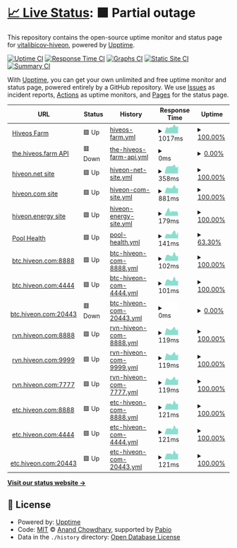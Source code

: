 # [📈 Live Status](https://vitalibicov-hiveon.github.io/status): <!--live status--> **🟧 Partial outage**

This repository contains the open-source uptime monitor and status page for [vitalibicov-hiveon](https://vitalibicov-hiveon.github.io/status), powered by [Upptime](https://github.com/upptime/upptime).

[![Uptime CI](https://github.com/vitalibicov-hiveon/status/workflows/Uptime%20CI/badge.svg)](https://github.com/vitalibicov-hiveon/status/actions?query=workflow%3A%22Uptime+CI%22)
[![Response Time CI](https://github.com/vitalibicov-hiveon/status/workflows/Response%20Time%20CI/badge.svg)](https://github.com/vitalibicov-hiveon/status/actions?query=workflow%3A%22Response+Time+CI%22)
[![Graphs CI](https://github.com/vitalibicov-hiveon/status/workflows/Graphs%20CI/badge.svg)](https://github.com/vitalibicov-hiveon/status/actions?query=workflow%3A%22Graphs+CI%22)
[![Static Site CI](https://github.com/vitalibicov-hiveon/status/workflows/Static%20Site%20CI/badge.svg)](https://github.com/vitalibicov-hiveon/status/actions?query=workflow%3A%22Static+Site+CI%22)
[![Summary CI](https://github.com/vitalibicov-hiveon/status/workflows/Summary%20CI/badge.svg)](https://github.com/vitalibicov-hiveon/status/actions?query=workflow%3A%22Summary+CI%22)

With [Upptime](https://upptime.js.org), you can get your own unlimited and free uptime monitor and status page, powered entirely by a GitHub repository. We use [Issues](https://github.com/vitalibicov-hiveon/status/issues) as incident reports, [Actions](https://github.com/vitalibicov-hiveon/status/actions) as uptime monitors, and [Pages](https://vitalibicov-hiveon.github.io/status) for the status page.

<!--start: status pages-->
<!-- This summary is generated by Upptime (https://github.com/upptime/upptime) -->
<!-- Do not edit this manually, your changes will be overwritten -->
<!-- prettier-ignore -->
| URL | Status | History | Response Time | Uptime |
| --- | ------ | ------- | ------------- | ------ |
| <img alt="" src="https://icons.duckduckgo.com/ip3/the.hiveos.farm.ico" height="13"> [Hiveos Farm](https://the.hiveos.farm) | 🟩 Up | [hiveos-farm.yml](https://github.com/hiveon/status/commits/HEAD/history/hiveos-farm.yml) | <details><summary><img alt="Response time graph" src="./graphs/hiveos-farm/response-time-week.png" height="20"> 1017ms</summary><br><a href="https://hiveon.github.io/status/history/hiveos-farm"><img alt="Response time 1088" src="https://img.shields.io/endpoint?url=https%3A%2F%2Fraw.githubusercontent.com%2Fhiveon%2Fstatus%2FHEAD%2Fapi%2Fhiveos-farm%2Fresponse-time.json"></a><br><a href="https://hiveon.github.io/status/history/hiveos-farm"><img alt="24-hour response time 1143" src="https://img.shields.io/endpoint?url=https%3A%2F%2Fraw.githubusercontent.com%2Fhiveon%2Fstatus%2FHEAD%2Fapi%2Fhiveos-farm%2Fresponse-time-day.json"></a><br><a href="https://hiveon.github.io/status/history/hiveos-farm"><img alt="7-day response time 1017" src="https://img.shields.io/endpoint?url=https%3A%2F%2Fraw.githubusercontent.com%2Fhiveon%2Fstatus%2FHEAD%2Fapi%2Fhiveos-farm%2Fresponse-time-week.json"></a><br><a href="https://hiveon.github.io/status/history/hiveos-farm"><img alt="30-day response time 1099" src="https://img.shields.io/endpoint?url=https%3A%2F%2Fraw.githubusercontent.com%2Fhiveon%2Fstatus%2FHEAD%2Fapi%2Fhiveos-farm%2Fresponse-time-month.json"></a><br><a href="https://hiveon.github.io/status/history/hiveos-farm"><img alt="1-year response time 1088" src="https://img.shields.io/endpoint?url=https%3A%2F%2Fraw.githubusercontent.com%2Fhiveon%2Fstatus%2FHEAD%2Fapi%2Fhiveos-farm%2Fresponse-time-year.json"></a></details> | <details><summary><a href="https://hiveon.github.io/status/history/hiveos-farm">100.00%</a></summary><a href="https://hiveon.github.io/status/history/hiveos-farm"><img alt="All-time uptime 99.89%" src="https://img.shields.io/endpoint?url=https%3A%2F%2Fraw.githubusercontent.com%2Fhiveon%2Fstatus%2FHEAD%2Fapi%2Fhiveos-farm%2Fuptime.json"></a><br><a href="https://hiveon.github.io/status/history/hiveos-farm"><img alt="24-hour uptime 100.00%" src="https://img.shields.io/endpoint?url=https%3A%2F%2Fraw.githubusercontent.com%2Fhiveon%2Fstatus%2FHEAD%2Fapi%2Fhiveos-farm%2Fuptime-day.json"></a><br><a href="https://hiveon.github.io/status/history/hiveos-farm"><img alt="7-day uptime 100.00%" src="https://img.shields.io/endpoint?url=https%3A%2F%2Fraw.githubusercontent.com%2Fhiveon%2Fstatus%2FHEAD%2Fapi%2Fhiveos-farm%2Fuptime-week.json"></a><br><a href="https://hiveon.github.io/status/history/hiveos-farm"><img alt="30-day uptime 99.87%" src="https://img.shields.io/endpoint?url=https%3A%2F%2Fraw.githubusercontent.com%2Fhiveon%2Fstatus%2FHEAD%2Fapi%2Fhiveos-farm%2Fuptime-month.json"></a><br><a href="https://hiveon.github.io/status/history/hiveos-farm"><img alt="1-year uptime 99.89%" src="https://img.shields.io/endpoint?url=https%3A%2F%2Fraw.githubusercontent.com%2Fhiveon%2Fstatus%2FHEAD%2Fapi%2Fhiveos-farm%2Fuptime-year.json"></a></details>
| <img alt="" src="https://icons.duckduckgo.com/ip3/the.hiveos.farm.ico" height="13"> [the.hiveos.farm API](https://the.hiveos.farm/api/oauth/userinfo) | 🟥 Down | [the-hiveos-farm-api.yml](https://github.com/hiveon/status/commits/HEAD/history/the-hiveos-farm-api.yml) | <details><summary><img alt="Response time graph" src="./graphs/the-hiveos-farm-api/response-time-week.png" height="20"> 0ms</summary><br><a href="https://hiveon.github.io/status/history/the-hiveos-farm-api"><img alt="Response time 0" src="https://img.shields.io/endpoint?url=https%3A%2F%2Fraw.githubusercontent.com%2Fhiveon%2Fstatus%2FHEAD%2Fapi%2Fthe-hiveos-farm-api%2Fresponse-time.json"></a><br><a href="https://hiveon.github.io/status/history/the-hiveos-farm-api"><img alt="24-hour response time 0" src="https://img.shields.io/endpoint?url=https%3A%2F%2Fraw.githubusercontent.com%2Fhiveon%2Fstatus%2FHEAD%2Fapi%2Fthe-hiveos-farm-api%2Fresponse-time-day.json"></a><br><a href="https://hiveon.github.io/status/history/the-hiveos-farm-api"><img alt="7-day response time 0" src="https://img.shields.io/endpoint?url=https%3A%2F%2Fraw.githubusercontent.com%2Fhiveon%2Fstatus%2FHEAD%2Fapi%2Fthe-hiveos-farm-api%2Fresponse-time-week.json"></a><br><a href="https://hiveon.github.io/status/history/the-hiveos-farm-api"><img alt="30-day response time 0" src="https://img.shields.io/endpoint?url=https%3A%2F%2Fraw.githubusercontent.com%2Fhiveon%2Fstatus%2FHEAD%2Fapi%2Fthe-hiveos-farm-api%2Fresponse-time-month.json"></a><br><a href="https://hiveon.github.io/status/history/the-hiveos-farm-api"><img alt="1-year response time 0" src="https://img.shields.io/endpoint?url=https%3A%2F%2Fraw.githubusercontent.com%2Fhiveon%2Fstatus%2FHEAD%2Fapi%2Fthe-hiveos-farm-api%2Fresponse-time-year.json"></a></details> | <details><summary><a href="https://hiveon.github.io/status/history/the-hiveos-farm-api">0.00%</a></summary><a href="https://hiveon.github.io/status/history/the-hiveos-farm-api"><img alt="All-time uptime 0.00%" src="https://img.shields.io/endpoint?url=https%3A%2F%2Fraw.githubusercontent.com%2Fhiveon%2Fstatus%2FHEAD%2Fapi%2Fthe-hiveos-farm-api%2Fuptime.json"></a><br><a href="https://hiveon.github.io/status/history/the-hiveos-farm-api"><img alt="24-hour uptime 0.00%" src="https://img.shields.io/endpoint?url=https%3A%2F%2Fraw.githubusercontent.com%2Fhiveon%2Fstatus%2FHEAD%2Fapi%2Fthe-hiveos-farm-api%2Fuptime-day.json"></a><br><a href="https://hiveon.github.io/status/history/the-hiveos-farm-api"><img alt="7-day uptime 0.00%" src="https://img.shields.io/endpoint?url=https%3A%2F%2Fraw.githubusercontent.com%2Fhiveon%2Fstatus%2FHEAD%2Fapi%2Fthe-hiveos-farm-api%2Fuptime-week.json"></a><br><a href="https://hiveon.github.io/status/history/the-hiveos-farm-api"><img alt="30-day uptime 0.00%" src="https://img.shields.io/endpoint?url=https%3A%2F%2Fraw.githubusercontent.com%2Fhiveon%2Fstatus%2FHEAD%2Fapi%2Fthe-hiveos-farm-api%2Fuptime-month.json"></a><br><a href="https://hiveon.github.io/status/history/the-hiveos-farm-api"><img alt="1-year uptime 0.00%" src="https://img.shields.io/endpoint?url=https%3A%2F%2Fraw.githubusercontent.com%2Fhiveon%2Fstatus%2FHEAD%2Fapi%2Fthe-hiveos-farm-api%2Fuptime-year.json"></a></details>
| <img alt="" src="https://icons.duckduckgo.com/ip3/hiveon.net.ico" height="13"> [hiveon.net site](https://hiveon.net) | 🟩 Up | [hiveon-net-site.yml](https://github.com/hiveon/status/commits/HEAD/history/hiveon-net-site.yml) | <details><summary><img alt="Response time graph" src="./graphs/hiveon-net-site/response-time-week.png" height="20"> 358ms</summary><br><a href="https://hiveon.github.io/status/history/hiveon-net-site"><img alt="Response time 355" src="https://img.shields.io/endpoint?url=https%3A%2F%2Fraw.githubusercontent.com%2Fhiveon%2Fstatus%2FHEAD%2Fapi%2Fhiveon-net-site%2Fresponse-time.json"></a><br><a href="https://hiveon.github.io/status/history/hiveon-net-site"><img alt="24-hour response time 352" src="https://img.shields.io/endpoint?url=https%3A%2F%2Fraw.githubusercontent.com%2Fhiveon%2Fstatus%2FHEAD%2Fapi%2Fhiveon-net-site%2Fresponse-time-day.json"></a><br><a href="https://hiveon.github.io/status/history/hiveon-net-site"><img alt="7-day response time 358" src="https://img.shields.io/endpoint?url=https%3A%2F%2Fraw.githubusercontent.com%2Fhiveon%2Fstatus%2FHEAD%2Fapi%2Fhiveon-net-site%2Fresponse-time-week.json"></a><br><a href="https://hiveon.github.io/status/history/hiveon-net-site"><img alt="30-day response time 357" src="https://img.shields.io/endpoint?url=https%3A%2F%2Fraw.githubusercontent.com%2Fhiveon%2Fstatus%2FHEAD%2Fapi%2Fhiveon-net-site%2Fresponse-time-month.json"></a><br><a href="https://hiveon.github.io/status/history/hiveon-net-site"><img alt="1-year response time 355" src="https://img.shields.io/endpoint?url=https%3A%2F%2Fraw.githubusercontent.com%2Fhiveon%2Fstatus%2FHEAD%2Fapi%2Fhiveon-net-site%2Fresponse-time-year.json"></a></details> | <details><summary><a href="https://hiveon.github.io/status/history/hiveon-net-site">100.00%</a></summary><a href="https://hiveon.github.io/status/history/hiveon-net-site"><img alt="All-time uptime 100.00%" src="https://img.shields.io/endpoint?url=https%3A%2F%2Fraw.githubusercontent.com%2Fhiveon%2Fstatus%2FHEAD%2Fapi%2Fhiveon-net-site%2Fuptime.json"></a><br><a href="https://hiveon.github.io/status/history/hiveon-net-site"><img alt="24-hour uptime 100.00%" src="https://img.shields.io/endpoint?url=https%3A%2F%2Fraw.githubusercontent.com%2Fhiveon%2Fstatus%2FHEAD%2Fapi%2Fhiveon-net-site%2Fuptime-day.json"></a><br><a href="https://hiveon.github.io/status/history/hiveon-net-site"><img alt="7-day uptime 100.00%" src="https://img.shields.io/endpoint?url=https%3A%2F%2Fraw.githubusercontent.com%2Fhiveon%2Fstatus%2FHEAD%2Fapi%2Fhiveon-net-site%2Fuptime-week.json"></a><br><a href="https://hiveon.github.io/status/history/hiveon-net-site"><img alt="30-day uptime 100.00%" src="https://img.shields.io/endpoint?url=https%3A%2F%2Fraw.githubusercontent.com%2Fhiveon%2Fstatus%2FHEAD%2Fapi%2Fhiveon-net-site%2Fuptime-month.json"></a><br><a href="https://hiveon.github.io/status/history/hiveon-net-site"><img alt="1-year uptime 100.00%" src="https://img.shields.io/endpoint?url=https%3A%2F%2Fraw.githubusercontent.com%2Fhiveon%2Fstatus%2FHEAD%2Fapi%2Fhiveon-net-site%2Fuptime-year.json"></a></details>
| <img alt="" src="https://icons.duckduckgo.com/ip3/hiveon.com.ico" height="13"> [hiveon.com site](https://hiveon.com) | 🟩 Up | [hiveon-com-site.yml](https://github.com/hiveon/status/commits/HEAD/history/hiveon-com-site.yml) | <details><summary><img alt="Response time graph" src="./graphs/hiveon-com-site/response-time-week.png" height="20"> 881ms</summary><br><a href="https://hiveon.github.io/status/history/hiveon-com-site"><img alt="Response time 927" src="https://img.shields.io/endpoint?url=https%3A%2F%2Fraw.githubusercontent.com%2Fhiveon%2Fstatus%2FHEAD%2Fapi%2Fhiveon-com-site%2Fresponse-time.json"></a><br><a href="https://hiveon.github.io/status/history/hiveon-com-site"><img alt="24-hour response time 832" src="https://img.shields.io/endpoint?url=https%3A%2F%2Fraw.githubusercontent.com%2Fhiveon%2Fstatus%2FHEAD%2Fapi%2Fhiveon-com-site%2Fresponse-time-day.json"></a><br><a href="https://hiveon.github.io/status/history/hiveon-com-site"><img alt="7-day response time 881" src="https://img.shields.io/endpoint?url=https%3A%2F%2Fraw.githubusercontent.com%2Fhiveon%2Fstatus%2FHEAD%2Fapi%2Fhiveon-com-site%2Fresponse-time-week.json"></a><br><a href="https://hiveon.github.io/status/history/hiveon-com-site"><img alt="30-day response time 927" src="https://img.shields.io/endpoint?url=https%3A%2F%2Fraw.githubusercontent.com%2Fhiveon%2Fstatus%2FHEAD%2Fapi%2Fhiveon-com-site%2Fresponse-time-month.json"></a><br><a href="https://hiveon.github.io/status/history/hiveon-com-site"><img alt="1-year response time 927" src="https://img.shields.io/endpoint?url=https%3A%2F%2Fraw.githubusercontent.com%2Fhiveon%2Fstatus%2FHEAD%2Fapi%2Fhiveon-com-site%2Fresponse-time-year.json"></a></details> | <details><summary><a href="https://hiveon.github.io/status/history/hiveon-com-site">100.00%</a></summary><a href="https://hiveon.github.io/status/history/hiveon-com-site"><img alt="All-time uptime 100.00%" src="https://img.shields.io/endpoint?url=https%3A%2F%2Fraw.githubusercontent.com%2Fhiveon%2Fstatus%2FHEAD%2Fapi%2Fhiveon-com-site%2Fuptime.json"></a><br><a href="https://hiveon.github.io/status/history/hiveon-com-site"><img alt="24-hour uptime 100.00%" src="https://img.shields.io/endpoint?url=https%3A%2F%2Fraw.githubusercontent.com%2Fhiveon%2Fstatus%2FHEAD%2Fapi%2Fhiveon-com-site%2Fuptime-day.json"></a><br><a href="https://hiveon.github.io/status/history/hiveon-com-site"><img alt="7-day uptime 100.00%" src="https://img.shields.io/endpoint?url=https%3A%2F%2Fraw.githubusercontent.com%2Fhiveon%2Fstatus%2FHEAD%2Fapi%2Fhiveon-com-site%2Fuptime-week.json"></a><br><a href="https://hiveon.github.io/status/history/hiveon-com-site"><img alt="30-day uptime 100.00%" src="https://img.shields.io/endpoint?url=https%3A%2F%2Fraw.githubusercontent.com%2Fhiveon%2Fstatus%2FHEAD%2Fapi%2Fhiveon-com-site%2Fuptime-month.json"></a><br><a href="https://hiveon.github.io/status/history/hiveon-com-site"><img alt="1-year uptime 100.00%" src="https://img.shields.io/endpoint?url=https%3A%2F%2Fraw.githubusercontent.com%2Fhiveon%2Fstatus%2FHEAD%2Fapi%2Fhiveon-com-site%2Fuptime-year.json"></a></details>
| <img alt="" src="https://icons.duckduckgo.com/ip3/hiveon.energy.ico" height="13"> [hiveon.energy site](https://hiveon.energy) | 🟩 Up | [hiveon-energy-site.yml](https://github.com/hiveon/status/commits/HEAD/history/hiveon-energy-site.yml) | <details><summary><img alt="Response time graph" src="./graphs/hiveon-energy-site/response-time-week.png" height="20"> 179ms</summary><br><a href="https://hiveon.github.io/status/history/hiveon-energy-site"><img alt="Response time 215" src="https://img.shields.io/endpoint?url=https%3A%2F%2Fraw.githubusercontent.com%2Fhiveon%2Fstatus%2FHEAD%2Fapi%2Fhiveon-energy-site%2Fresponse-time.json"></a><br><a href="https://hiveon.github.io/status/history/hiveon-energy-site"><img alt="24-hour response time 117" src="https://img.shields.io/endpoint?url=https%3A%2F%2Fraw.githubusercontent.com%2Fhiveon%2Fstatus%2FHEAD%2Fapi%2Fhiveon-energy-site%2Fresponse-time-day.json"></a><br><a href="https://hiveon.github.io/status/history/hiveon-energy-site"><img alt="7-day response time 179" src="https://img.shields.io/endpoint?url=https%3A%2F%2Fraw.githubusercontent.com%2Fhiveon%2Fstatus%2FHEAD%2Fapi%2Fhiveon-energy-site%2Fresponse-time-week.json"></a><br><a href="https://hiveon.github.io/status/history/hiveon-energy-site"><img alt="30-day response time 215" src="https://img.shields.io/endpoint?url=https%3A%2F%2Fraw.githubusercontent.com%2Fhiveon%2Fstatus%2FHEAD%2Fapi%2Fhiveon-energy-site%2Fresponse-time-month.json"></a><br><a href="https://hiveon.github.io/status/history/hiveon-energy-site"><img alt="1-year response time 215" src="https://img.shields.io/endpoint?url=https%3A%2F%2Fraw.githubusercontent.com%2Fhiveon%2Fstatus%2FHEAD%2Fapi%2Fhiveon-energy-site%2Fresponse-time-year.json"></a></details> | <details><summary><a href="https://hiveon.github.io/status/history/hiveon-energy-site">100.00%</a></summary><a href="https://hiveon.github.io/status/history/hiveon-energy-site"><img alt="All-time uptime 100.00%" src="https://img.shields.io/endpoint?url=https%3A%2F%2Fraw.githubusercontent.com%2Fhiveon%2Fstatus%2FHEAD%2Fapi%2Fhiveon-energy-site%2Fuptime.json"></a><br><a href="https://hiveon.github.io/status/history/hiveon-energy-site"><img alt="24-hour uptime 100.00%" src="https://img.shields.io/endpoint?url=https%3A%2F%2Fraw.githubusercontent.com%2Fhiveon%2Fstatus%2FHEAD%2Fapi%2Fhiveon-energy-site%2Fuptime-day.json"></a><br><a href="https://hiveon.github.io/status/history/hiveon-energy-site"><img alt="7-day uptime 100.00%" src="https://img.shields.io/endpoint?url=https%3A%2F%2Fraw.githubusercontent.com%2Fhiveon%2Fstatus%2FHEAD%2Fapi%2Fhiveon-energy-site%2Fuptime-week.json"></a><br><a href="https://hiveon.github.io/status/history/hiveon-energy-site"><img alt="30-day uptime 100.00%" src="https://img.shields.io/endpoint?url=https%3A%2F%2Fraw.githubusercontent.com%2Fhiveon%2Fstatus%2FHEAD%2Fapi%2Fhiveon-energy-site%2Fuptime-month.json"></a><br><a href="https://hiveon.github.io/status/history/hiveon-energy-site"><img alt="1-year uptime 100.00%" src="https://img.shields.io/endpoint?url=https%3A%2F%2Fraw.githubusercontent.com%2Fhiveon%2Fstatus%2FHEAD%2Fapi%2Fhiveon-energy-site%2Fuptime-year.json"></a></details>
| <img alt="" src="https://icons.duckduckgo.com/ip3/hiveon.net.ico" height="13"> [Pool Health](https://hiveon.net/api/v1/pool/health) | 🟩 Up | [pool-health.yml](https://github.com/hiveon/status/commits/HEAD/history/pool-health.yml) | <details><summary><img alt="Response time graph" src="./graphs/pool-health/response-time-week.png" height="20"> 141ms</summary><br><a href="https://hiveon.github.io/status/history/pool-health"><img alt="Response time 228" src="https://img.shields.io/endpoint?url=https%3A%2F%2Fraw.githubusercontent.com%2Fhiveon%2Fstatus%2FHEAD%2Fapi%2Fpool-health%2Fresponse-time.json"></a><br><a href="https://hiveon.github.io/status/history/pool-health"><img alt="24-hour response time 176" src="https://img.shields.io/endpoint?url=https%3A%2F%2Fraw.githubusercontent.com%2Fhiveon%2Fstatus%2FHEAD%2Fapi%2Fpool-health%2Fresponse-time-day.json"></a><br><a href="https://hiveon.github.io/status/history/pool-health"><img alt="7-day response time 141" src="https://img.shields.io/endpoint?url=https%3A%2F%2Fraw.githubusercontent.com%2Fhiveon%2Fstatus%2FHEAD%2Fapi%2Fpool-health%2Fresponse-time-week.json"></a><br><a href="https://hiveon.github.io/status/history/pool-health"><img alt="30-day response time 175" src="https://img.shields.io/endpoint?url=https%3A%2F%2Fraw.githubusercontent.com%2Fhiveon%2Fstatus%2FHEAD%2Fapi%2Fpool-health%2Fresponse-time-month.json"></a><br><a href="https://hiveon.github.io/status/history/pool-health"><img alt="1-year response time 228" src="https://img.shields.io/endpoint?url=https%3A%2F%2Fraw.githubusercontent.com%2Fhiveon%2Fstatus%2FHEAD%2Fapi%2Fpool-health%2Fresponse-time-year.json"></a></details> | <details><summary><a href="https://hiveon.github.io/status/history/pool-health">63.30%</a></summary><a href="https://hiveon.github.io/status/history/pool-health"><img alt="All-time uptime 12.98%" src="https://img.shields.io/endpoint?url=https%3A%2F%2Fraw.githubusercontent.com%2Fhiveon%2Fstatus%2FHEAD%2Fapi%2Fpool-health%2Fuptime.json"></a><br><a href="https://hiveon.github.io/status/history/pool-health"><img alt="24-hour uptime 100.00%" src="https://img.shields.io/endpoint?url=https%3A%2F%2Fraw.githubusercontent.com%2Fhiveon%2Fstatus%2FHEAD%2Fapi%2Fpool-health%2Fuptime-day.json"></a><br><a href="https://hiveon.github.io/status/history/pool-health"><img alt="7-day uptime 63.30%" src="https://img.shields.io/endpoint?url=https%3A%2F%2Fraw.githubusercontent.com%2Fhiveon%2Fstatus%2FHEAD%2Fapi%2Fpool-health%2Fuptime-week.json"></a><br><a href="https://hiveon.github.io/status/history/pool-health"><img alt="30-day uptime 12.66%" src="https://img.shields.io/endpoint?url=https%3A%2F%2Fraw.githubusercontent.com%2Fhiveon%2Fstatus%2FHEAD%2Fapi%2Fpool-health%2Fuptime-month.json"></a><br><a href="https://hiveon.github.io/status/history/pool-health"><img alt="1-year uptime 12.98%" src="https://img.shields.io/endpoint?url=https%3A%2F%2Fraw.githubusercontent.com%2Fhiveon%2Fstatus%2FHEAD%2Fapi%2Fpool-health%2Fuptime-year.json"></a></details>
| <img alt="" src="https://icons.duckduckgo.com/ip3/null.ico" height="13"> [btc.hiveon.com:8888](btc.hiveon.com) | 🟩 Up | [btc-hiveon-com-8888.yml](https://github.com/hiveon/status/commits/HEAD/history/btc-hiveon-com-8888.yml) | <details><summary><img alt="Response time graph" src="./graphs/btc-hiveon-com-8888/response-time-week.png" height="20"> 102ms</summary><br><a href="https://hiveon.github.io/status/history/btc-hiveon-com-8888"><img alt="Response time 95" src="https://img.shields.io/endpoint?url=https%3A%2F%2Fraw.githubusercontent.com%2Fhiveon%2Fstatus%2FHEAD%2Fapi%2Fbtc-hiveon-com-8888%2Fresponse-time.json"></a><br><a href="https://hiveon.github.io/status/history/btc-hiveon-com-8888"><img alt="24-hour response time 89" src="https://img.shields.io/endpoint?url=https%3A%2F%2Fraw.githubusercontent.com%2Fhiveon%2Fstatus%2FHEAD%2Fapi%2Fbtc-hiveon-com-8888%2Fresponse-time-day.json"></a><br><a href="https://hiveon.github.io/status/history/btc-hiveon-com-8888"><img alt="7-day response time 102" src="https://img.shields.io/endpoint?url=https%3A%2F%2Fraw.githubusercontent.com%2Fhiveon%2Fstatus%2FHEAD%2Fapi%2Fbtc-hiveon-com-8888%2Fresponse-time-week.json"></a><br><a href="https://hiveon.github.io/status/history/btc-hiveon-com-8888"><img alt="30-day response time 95" src="https://img.shields.io/endpoint?url=https%3A%2F%2Fraw.githubusercontent.com%2Fhiveon%2Fstatus%2FHEAD%2Fapi%2Fbtc-hiveon-com-8888%2Fresponse-time-month.json"></a><br><a href="https://hiveon.github.io/status/history/btc-hiveon-com-8888"><img alt="1-year response time 95" src="https://img.shields.io/endpoint?url=https%3A%2F%2Fraw.githubusercontent.com%2Fhiveon%2Fstatus%2FHEAD%2Fapi%2Fbtc-hiveon-com-8888%2Fresponse-time-year.json"></a></details> | <details><summary><a href="https://hiveon.github.io/status/history/btc-hiveon-com-8888">100.00%</a></summary><a href="https://hiveon.github.io/status/history/btc-hiveon-com-8888"><img alt="All-time uptime 100.00%" src="https://img.shields.io/endpoint?url=https%3A%2F%2Fraw.githubusercontent.com%2Fhiveon%2Fstatus%2FHEAD%2Fapi%2Fbtc-hiveon-com-8888%2Fuptime.json"></a><br><a href="https://hiveon.github.io/status/history/btc-hiveon-com-8888"><img alt="24-hour uptime 100.00%" src="https://img.shields.io/endpoint?url=https%3A%2F%2Fraw.githubusercontent.com%2Fhiveon%2Fstatus%2FHEAD%2Fapi%2Fbtc-hiveon-com-8888%2Fuptime-day.json"></a><br><a href="https://hiveon.github.io/status/history/btc-hiveon-com-8888"><img alt="7-day uptime 100.00%" src="https://img.shields.io/endpoint?url=https%3A%2F%2Fraw.githubusercontent.com%2Fhiveon%2Fstatus%2FHEAD%2Fapi%2Fbtc-hiveon-com-8888%2Fuptime-week.json"></a><br><a href="https://hiveon.github.io/status/history/btc-hiveon-com-8888"><img alt="30-day uptime 100.00%" src="https://img.shields.io/endpoint?url=https%3A%2F%2Fraw.githubusercontent.com%2Fhiveon%2Fstatus%2FHEAD%2Fapi%2Fbtc-hiveon-com-8888%2Fuptime-month.json"></a><br><a href="https://hiveon.github.io/status/history/btc-hiveon-com-8888"><img alt="1-year uptime 100.00%" src="https://img.shields.io/endpoint?url=https%3A%2F%2Fraw.githubusercontent.com%2Fhiveon%2Fstatus%2FHEAD%2Fapi%2Fbtc-hiveon-com-8888%2Fuptime-year.json"></a></details>
| <img alt="" src="https://icons.duckduckgo.com/ip3/null.ico" height="13"> [btc.hiveon.com:4444](btc.hiveon.com) | 🟩 Up | [btc-hiveon-com-4444.yml](https://github.com/hiveon/status/commits/HEAD/history/btc-hiveon-com-4444.yml) | <details><summary><img alt="Response time graph" src="./graphs/btc-hiveon-com-4444/response-time-week.png" height="20"> 101ms</summary><br><a href="https://hiveon.github.io/status/history/btc-hiveon-com-4444"><img alt="Response time 95" src="https://img.shields.io/endpoint?url=https%3A%2F%2Fraw.githubusercontent.com%2Fhiveon%2Fstatus%2FHEAD%2Fapi%2Fbtc-hiveon-com-4444%2Fresponse-time.json"></a><br><a href="https://hiveon.github.io/status/history/btc-hiveon-com-4444"><img alt="24-hour response time 88" src="https://img.shields.io/endpoint?url=https%3A%2F%2Fraw.githubusercontent.com%2Fhiveon%2Fstatus%2FHEAD%2Fapi%2Fbtc-hiveon-com-4444%2Fresponse-time-day.json"></a><br><a href="https://hiveon.github.io/status/history/btc-hiveon-com-4444"><img alt="7-day response time 101" src="https://img.shields.io/endpoint?url=https%3A%2F%2Fraw.githubusercontent.com%2Fhiveon%2Fstatus%2FHEAD%2Fapi%2Fbtc-hiveon-com-4444%2Fresponse-time-week.json"></a><br><a href="https://hiveon.github.io/status/history/btc-hiveon-com-4444"><img alt="30-day response time 95" src="https://img.shields.io/endpoint?url=https%3A%2F%2Fraw.githubusercontent.com%2Fhiveon%2Fstatus%2FHEAD%2Fapi%2Fbtc-hiveon-com-4444%2Fresponse-time-month.json"></a><br><a href="https://hiveon.github.io/status/history/btc-hiveon-com-4444"><img alt="1-year response time 95" src="https://img.shields.io/endpoint?url=https%3A%2F%2Fraw.githubusercontent.com%2Fhiveon%2Fstatus%2FHEAD%2Fapi%2Fbtc-hiveon-com-4444%2Fresponse-time-year.json"></a></details> | <details><summary><a href="https://hiveon.github.io/status/history/btc-hiveon-com-4444">100.00%</a></summary><a href="https://hiveon.github.io/status/history/btc-hiveon-com-4444"><img alt="All-time uptime 100.00%" src="https://img.shields.io/endpoint?url=https%3A%2F%2Fraw.githubusercontent.com%2Fhiveon%2Fstatus%2FHEAD%2Fapi%2Fbtc-hiveon-com-4444%2Fuptime.json"></a><br><a href="https://hiveon.github.io/status/history/btc-hiveon-com-4444"><img alt="24-hour uptime 100.00%" src="https://img.shields.io/endpoint?url=https%3A%2F%2Fraw.githubusercontent.com%2Fhiveon%2Fstatus%2FHEAD%2Fapi%2Fbtc-hiveon-com-4444%2Fuptime-day.json"></a><br><a href="https://hiveon.github.io/status/history/btc-hiveon-com-4444"><img alt="7-day uptime 100.00%" src="https://img.shields.io/endpoint?url=https%3A%2F%2Fraw.githubusercontent.com%2Fhiveon%2Fstatus%2FHEAD%2Fapi%2Fbtc-hiveon-com-4444%2Fuptime-week.json"></a><br><a href="https://hiveon.github.io/status/history/btc-hiveon-com-4444"><img alt="30-day uptime 100.00%" src="https://img.shields.io/endpoint?url=https%3A%2F%2Fraw.githubusercontent.com%2Fhiveon%2Fstatus%2FHEAD%2Fapi%2Fbtc-hiveon-com-4444%2Fuptime-month.json"></a><br><a href="https://hiveon.github.io/status/history/btc-hiveon-com-4444"><img alt="1-year uptime 100.00%" src="https://img.shields.io/endpoint?url=https%3A%2F%2Fraw.githubusercontent.com%2Fhiveon%2Fstatus%2FHEAD%2Fapi%2Fbtc-hiveon-com-4444%2Fuptime-year.json"></a></details>
| <img alt="" src="https://icons.duckduckgo.com/ip3/null.ico" height="13"> [btc.hiveon.com:20443](btc.hiveon.com) | 🟥 Down | [btc-hiveon-com-20443.yml](https://github.com/hiveon/status/commits/HEAD/history/btc-hiveon-com-20443.yml) | <details><summary><img alt="Response time graph" src="./graphs/btc-hiveon-com-20443/response-time-week.png" height="20"> 0ms</summary><br><a href="https://hiveon.github.io/status/history/btc-hiveon-com-20443"><img alt="Response time 0" src="https://img.shields.io/endpoint?url=https%3A%2F%2Fraw.githubusercontent.com%2Fhiveon%2Fstatus%2FHEAD%2Fapi%2Fbtc-hiveon-com-20443%2Fresponse-time.json"></a><br><a href="https://hiveon.github.io/status/history/btc-hiveon-com-20443"><img alt="24-hour response time 0" src="https://img.shields.io/endpoint?url=https%3A%2F%2Fraw.githubusercontent.com%2Fhiveon%2Fstatus%2FHEAD%2Fapi%2Fbtc-hiveon-com-20443%2Fresponse-time-day.json"></a><br><a href="https://hiveon.github.io/status/history/btc-hiveon-com-20443"><img alt="7-day response time 0" src="https://img.shields.io/endpoint?url=https%3A%2F%2Fraw.githubusercontent.com%2Fhiveon%2Fstatus%2FHEAD%2Fapi%2Fbtc-hiveon-com-20443%2Fresponse-time-week.json"></a><br><a href="https://hiveon.github.io/status/history/btc-hiveon-com-20443"><img alt="30-day response time 0" src="https://img.shields.io/endpoint?url=https%3A%2F%2Fraw.githubusercontent.com%2Fhiveon%2Fstatus%2FHEAD%2Fapi%2Fbtc-hiveon-com-20443%2Fresponse-time-month.json"></a><br><a href="https://hiveon.github.io/status/history/btc-hiveon-com-20443"><img alt="1-year response time 0" src="https://img.shields.io/endpoint?url=https%3A%2F%2Fraw.githubusercontent.com%2Fhiveon%2Fstatus%2FHEAD%2Fapi%2Fbtc-hiveon-com-20443%2Fresponse-time-year.json"></a></details> | <details><summary><a href="https://hiveon.github.io/status/history/btc-hiveon-com-20443">0.00%</a></summary><a href="https://hiveon.github.io/status/history/btc-hiveon-com-20443"><img alt="All-time uptime 0.00%" src="https://img.shields.io/endpoint?url=https%3A%2F%2Fraw.githubusercontent.com%2Fhiveon%2Fstatus%2FHEAD%2Fapi%2Fbtc-hiveon-com-20443%2Fuptime.json"></a><br><a href="https://hiveon.github.io/status/history/btc-hiveon-com-20443"><img alt="24-hour uptime 0.00%" src="https://img.shields.io/endpoint?url=https%3A%2F%2Fraw.githubusercontent.com%2Fhiveon%2Fstatus%2FHEAD%2Fapi%2Fbtc-hiveon-com-20443%2Fuptime-day.json"></a><br><a href="https://hiveon.github.io/status/history/btc-hiveon-com-20443"><img alt="7-day uptime 0.00%" src="https://img.shields.io/endpoint?url=https%3A%2F%2Fraw.githubusercontent.com%2Fhiveon%2Fstatus%2FHEAD%2Fapi%2Fbtc-hiveon-com-20443%2Fuptime-week.json"></a><br><a href="https://hiveon.github.io/status/history/btc-hiveon-com-20443"><img alt="30-day uptime 0.00%" src="https://img.shields.io/endpoint?url=https%3A%2F%2Fraw.githubusercontent.com%2Fhiveon%2Fstatus%2FHEAD%2Fapi%2Fbtc-hiveon-com-20443%2Fuptime-month.json"></a><br><a href="https://hiveon.github.io/status/history/btc-hiveon-com-20443"><img alt="1-year uptime 0.00%" src="https://img.shields.io/endpoint?url=https%3A%2F%2Fraw.githubusercontent.com%2Fhiveon%2Fstatus%2FHEAD%2Fapi%2Fbtc-hiveon-com-20443%2Fuptime-year.json"></a></details>
| <img alt="" src="https://icons.duckduckgo.com/ip3/null.ico" height="13"> [rvn.hiveon.com:8888](rvn.hiveon.com) | 🟩 Up | [rvn-hiveon-com-8888.yml](https://github.com/hiveon/status/commits/HEAD/history/rvn-hiveon-com-8888.yml) | <details><summary><img alt="Response time graph" src="./graphs/rvn-hiveon-com-8888/response-time-week.png" height="20"> 119ms</summary><br><a href="https://hiveon.github.io/status/history/rvn-hiveon-com-8888"><img alt="Response time 125" src="https://img.shields.io/endpoint?url=https%3A%2F%2Fraw.githubusercontent.com%2Fhiveon%2Fstatus%2FHEAD%2Fapi%2Frvn-hiveon-com-8888%2Fresponse-time.json"></a><br><a href="https://hiveon.github.io/status/history/rvn-hiveon-com-8888"><img alt="24-hour response time 118" src="https://img.shields.io/endpoint?url=https%3A%2F%2Fraw.githubusercontent.com%2Fhiveon%2Fstatus%2FHEAD%2Fapi%2Frvn-hiveon-com-8888%2Fresponse-time-day.json"></a><br><a href="https://hiveon.github.io/status/history/rvn-hiveon-com-8888"><img alt="7-day response time 119" src="https://img.shields.io/endpoint?url=https%3A%2F%2Fraw.githubusercontent.com%2Fhiveon%2Fstatus%2FHEAD%2Fapi%2Frvn-hiveon-com-8888%2Fresponse-time-week.json"></a><br><a href="https://hiveon.github.io/status/history/rvn-hiveon-com-8888"><img alt="30-day response time 125" src="https://img.shields.io/endpoint?url=https%3A%2F%2Fraw.githubusercontent.com%2Fhiveon%2Fstatus%2FHEAD%2Fapi%2Frvn-hiveon-com-8888%2Fresponse-time-month.json"></a><br><a href="https://hiveon.github.io/status/history/rvn-hiveon-com-8888"><img alt="1-year response time 125" src="https://img.shields.io/endpoint?url=https%3A%2F%2Fraw.githubusercontent.com%2Fhiveon%2Fstatus%2FHEAD%2Fapi%2Frvn-hiveon-com-8888%2Fresponse-time-year.json"></a></details> | <details><summary><a href="https://hiveon.github.io/status/history/rvn-hiveon-com-8888">100.00%</a></summary><a href="https://hiveon.github.io/status/history/rvn-hiveon-com-8888"><img alt="All-time uptime 100.00%" src="https://img.shields.io/endpoint?url=https%3A%2F%2Fraw.githubusercontent.com%2Fhiveon%2Fstatus%2FHEAD%2Fapi%2Frvn-hiveon-com-8888%2Fuptime.json"></a><br><a href="https://hiveon.github.io/status/history/rvn-hiveon-com-8888"><img alt="24-hour uptime 100.00%" src="https://img.shields.io/endpoint?url=https%3A%2F%2Fraw.githubusercontent.com%2Fhiveon%2Fstatus%2FHEAD%2Fapi%2Frvn-hiveon-com-8888%2Fuptime-day.json"></a><br><a href="https://hiveon.github.io/status/history/rvn-hiveon-com-8888"><img alt="7-day uptime 100.00%" src="https://img.shields.io/endpoint?url=https%3A%2F%2Fraw.githubusercontent.com%2Fhiveon%2Fstatus%2FHEAD%2Fapi%2Frvn-hiveon-com-8888%2Fuptime-week.json"></a><br><a href="https://hiveon.github.io/status/history/rvn-hiveon-com-8888"><img alt="30-day uptime 100.00%" src="https://img.shields.io/endpoint?url=https%3A%2F%2Fraw.githubusercontent.com%2Fhiveon%2Fstatus%2FHEAD%2Fapi%2Frvn-hiveon-com-8888%2Fuptime-month.json"></a><br><a href="https://hiveon.github.io/status/history/rvn-hiveon-com-8888"><img alt="1-year uptime 100.00%" src="https://img.shields.io/endpoint?url=https%3A%2F%2Fraw.githubusercontent.com%2Fhiveon%2Fstatus%2FHEAD%2Fapi%2Frvn-hiveon-com-8888%2Fuptime-year.json"></a></details>
| <img alt="" src="https://icons.duckduckgo.com/ip3/null.ico" height="13"> [rvn.hiveon.com:9999](rvn.hiveon.com) | 🟩 Up | [rvn-hiveon-com-9999.yml](https://github.com/hiveon/status/commits/HEAD/history/rvn-hiveon-com-9999.yml) | <details><summary><img alt="Response time graph" src="./graphs/rvn-hiveon-com-9999/response-time-week.png" height="20"> 119ms</summary><br><a href="https://hiveon.github.io/status/history/rvn-hiveon-com-9999"><img alt="Response time 125" src="https://img.shields.io/endpoint?url=https%3A%2F%2Fraw.githubusercontent.com%2Fhiveon%2Fstatus%2FHEAD%2Fapi%2Frvn-hiveon-com-9999%2Fresponse-time.json"></a><br><a href="https://hiveon.github.io/status/history/rvn-hiveon-com-9999"><img alt="24-hour response time 118" src="https://img.shields.io/endpoint?url=https%3A%2F%2Fraw.githubusercontent.com%2Fhiveon%2Fstatus%2FHEAD%2Fapi%2Frvn-hiveon-com-9999%2Fresponse-time-day.json"></a><br><a href="https://hiveon.github.io/status/history/rvn-hiveon-com-9999"><img alt="7-day response time 119" src="https://img.shields.io/endpoint?url=https%3A%2F%2Fraw.githubusercontent.com%2Fhiveon%2Fstatus%2FHEAD%2Fapi%2Frvn-hiveon-com-9999%2Fresponse-time-week.json"></a><br><a href="https://hiveon.github.io/status/history/rvn-hiveon-com-9999"><img alt="30-day response time 125" src="https://img.shields.io/endpoint?url=https%3A%2F%2Fraw.githubusercontent.com%2Fhiveon%2Fstatus%2FHEAD%2Fapi%2Frvn-hiveon-com-9999%2Fresponse-time-month.json"></a><br><a href="https://hiveon.github.io/status/history/rvn-hiveon-com-9999"><img alt="1-year response time 125" src="https://img.shields.io/endpoint?url=https%3A%2F%2Fraw.githubusercontent.com%2Fhiveon%2Fstatus%2FHEAD%2Fapi%2Frvn-hiveon-com-9999%2Fresponse-time-year.json"></a></details> | <details><summary><a href="https://hiveon.github.io/status/history/rvn-hiveon-com-9999">100.00%</a></summary><a href="https://hiveon.github.io/status/history/rvn-hiveon-com-9999"><img alt="All-time uptime 100.00%" src="https://img.shields.io/endpoint?url=https%3A%2F%2Fraw.githubusercontent.com%2Fhiveon%2Fstatus%2FHEAD%2Fapi%2Frvn-hiveon-com-9999%2Fuptime.json"></a><br><a href="https://hiveon.github.io/status/history/rvn-hiveon-com-9999"><img alt="24-hour uptime 100.00%" src="https://img.shields.io/endpoint?url=https%3A%2F%2Fraw.githubusercontent.com%2Fhiveon%2Fstatus%2FHEAD%2Fapi%2Frvn-hiveon-com-9999%2Fuptime-day.json"></a><br><a href="https://hiveon.github.io/status/history/rvn-hiveon-com-9999"><img alt="7-day uptime 100.00%" src="https://img.shields.io/endpoint?url=https%3A%2F%2Fraw.githubusercontent.com%2Fhiveon%2Fstatus%2FHEAD%2Fapi%2Frvn-hiveon-com-9999%2Fuptime-week.json"></a><br><a href="https://hiveon.github.io/status/history/rvn-hiveon-com-9999"><img alt="30-day uptime 100.00%" src="https://img.shields.io/endpoint?url=https%3A%2F%2Fraw.githubusercontent.com%2Fhiveon%2Fstatus%2FHEAD%2Fapi%2Frvn-hiveon-com-9999%2Fuptime-month.json"></a><br><a href="https://hiveon.github.io/status/history/rvn-hiveon-com-9999"><img alt="1-year uptime 100.00%" src="https://img.shields.io/endpoint?url=https%3A%2F%2Fraw.githubusercontent.com%2Fhiveon%2Fstatus%2FHEAD%2Fapi%2Frvn-hiveon-com-9999%2Fuptime-year.json"></a></details>
| <img alt="" src="https://icons.duckduckgo.com/ip3/null.ico" height="13"> [rvn.hiveon.com:7777](rvn.hiveon.com) | 🟩 Up | [rvn-hiveon-com-7777.yml](https://github.com/hiveon/status/commits/HEAD/history/rvn-hiveon-com-7777.yml) | <details><summary><img alt="Response time graph" src="./graphs/rvn-hiveon-com-7777/response-time-week.png" height="20"> 119ms</summary><br><a href="https://hiveon.github.io/status/history/rvn-hiveon-com-7777"><img alt="Response time 125" src="https://img.shields.io/endpoint?url=https%3A%2F%2Fraw.githubusercontent.com%2Fhiveon%2Fstatus%2FHEAD%2Fapi%2Frvn-hiveon-com-7777%2Fresponse-time.json"></a><br><a href="https://hiveon.github.io/status/history/rvn-hiveon-com-7777"><img alt="24-hour response time 118" src="https://img.shields.io/endpoint?url=https%3A%2F%2Fraw.githubusercontent.com%2Fhiveon%2Fstatus%2FHEAD%2Fapi%2Frvn-hiveon-com-7777%2Fresponse-time-day.json"></a><br><a href="https://hiveon.github.io/status/history/rvn-hiveon-com-7777"><img alt="7-day response time 119" src="https://img.shields.io/endpoint?url=https%3A%2F%2Fraw.githubusercontent.com%2Fhiveon%2Fstatus%2FHEAD%2Fapi%2Frvn-hiveon-com-7777%2Fresponse-time-week.json"></a><br><a href="https://hiveon.github.io/status/history/rvn-hiveon-com-7777"><img alt="30-day response time 125" src="https://img.shields.io/endpoint?url=https%3A%2F%2Fraw.githubusercontent.com%2Fhiveon%2Fstatus%2FHEAD%2Fapi%2Frvn-hiveon-com-7777%2Fresponse-time-month.json"></a><br><a href="https://hiveon.github.io/status/history/rvn-hiveon-com-7777"><img alt="1-year response time 125" src="https://img.shields.io/endpoint?url=https%3A%2F%2Fraw.githubusercontent.com%2Fhiveon%2Fstatus%2FHEAD%2Fapi%2Frvn-hiveon-com-7777%2Fresponse-time-year.json"></a></details> | <details><summary><a href="https://hiveon.github.io/status/history/rvn-hiveon-com-7777">100.00%</a></summary><a href="https://hiveon.github.io/status/history/rvn-hiveon-com-7777"><img alt="All-time uptime 100.00%" src="https://img.shields.io/endpoint?url=https%3A%2F%2Fraw.githubusercontent.com%2Fhiveon%2Fstatus%2FHEAD%2Fapi%2Frvn-hiveon-com-7777%2Fuptime.json"></a><br><a href="https://hiveon.github.io/status/history/rvn-hiveon-com-7777"><img alt="24-hour uptime 100.00%" src="https://img.shields.io/endpoint?url=https%3A%2F%2Fraw.githubusercontent.com%2Fhiveon%2Fstatus%2FHEAD%2Fapi%2Frvn-hiveon-com-7777%2Fuptime-day.json"></a><br><a href="https://hiveon.github.io/status/history/rvn-hiveon-com-7777"><img alt="7-day uptime 100.00%" src="https://img.shields.io/endpoint?url=https%3A%2F%2Fraw.githubusercontent.com%2Fhiveon%2Fstatus%2FHEAD%2Fapi%2Frvn-hiveon-com-7777%2Fuptime-week.json"></a><br><a href="https://hiveon.github.io/status/history/rvn-hiveon-com-7777"><img alt="30-day uptime 100.00%" src="https://img.shields.io/endpoint?url=https%3A%2F%2Fraw.githubusercontent.com%2Fhiveon%2Fstatus%2FHEAD%2Fapi%2Frvn-hiveon-com-7777%2Fuptime-month.json"></a><br><a href="https://hiveon.github.io/status/history/rvn-hiveon-com-7777"><img alt="1-year uptime 100.00%" src="https://img.shields.io/endpoint?url=https%3A%2F%2Fraw.githubusercontent.com%2Fhiveon%2Fstatus%2FHEAD%2Fapi%2Frvn-hiveon-com-7777%2Fuptime-year.json"></a></details>
| <img alt="" src="https://icons.duckduckgo.com/ip3/null.ico" height="13"> [etc.hiveon.com:8888](etc.hiveon.com) | 🟩 Up | [etc-hiveon-com-8888.yml](https://github.com/hiveon/status/commits/HEAD/history/etc-hiveon-com-8888.yml) | <details><summary><img alt="Response time graph" src="./graphs/etc-hiveon-com-8888/response-time-week.png" height="20"> 121ms</summary><br><a href="https://hiveon.github.io/status/history/etc-hiveon-com-8888"><img alt="Response time 123" src="https://img.shields.io/endpoint?url=https%3A%2F%2Fraw.githubusercontent.com%2Fhiveon%2Fstatus%2FHEAD%2Fapi%2Fetc-hiveon-com-8888%2Fresponse-time.json"></a><br><a href="https://hiveon.github.io/status/history/etc-hiveon-com-8888"><img alt="24-hour response time 118" src="https://img.shields.io/endpoint?url=https%3A%2F%2Fraw.githubusercontent.com%2Fhiveon%2Fstatus%2FHEAD%2Fapi%2Fetc-hiveon-com-8888%2Fresponse-time-day.json"></a><br><a href="https://hiveon.github.io/status/history/etc-hiveon-com-8888"><img alt="7-day response time 121" src="https://img.shields.io/endpoint?url=https%3A%2F%2Fraw.githubusercontent.com%2Fhiveon%2Fstatus%2FHEAD%2Fapi%2Fetc-hiveon-com-8888%2Fresponse-time-week.json"></a><br><a href="https://hiveon.github.io/status/history/etc-hiveon-com-8888"><img alt="30-day response time 123" src="https://img.shields.io/endpoint?url=https%3A%2F%2Fraw.githubusercontent.com%2Fhiveon%2Fstatus%2FHEAD%2Fapi%2Fetc-hiveon-com-8888%2Fresponse-time-month.json"></a><br><a href="https://hiveon.github.io/status/history/etc-hiveon-com-8888"><img alt="1-year response time 123" src="https://img.shields.io/endpoint?url=https%3A%2F%2Fraw.githubusercontent.com%2Fhiveon%2Fstatus%2FHEAD%2Fapi%2Fetc-hiveon-com-8888%2Fresponse-time-year.json"></a></details> | <details><summary><a href="https://hiveon.github.io/status/history/etc-hiveon-com-8888">100.00%</a></summary><a href="https://hiveon.github.io/status/history/etc-hiveon-com-8888"><img alt="All-time uptime 100.00%" src="https://img.shields.io/endpoint?url=https%3A%2F%2Fraw.githubusercontent.com%2Fhiveon%2Fstatus%2FHEAD%2Fapi%2Fetc-hiveon-com-8888%2Fuptime.json"></a><br><a href="https://hiveon.github.io/status/history/etc-hiveon-com-8888"><img alt="24-hour uptime 100.00%" src="https://img.shields.io/endpoint?url=https%3A%2F%2Fraw.githubusercontent.com%2Fhiveon%2Fstatus%2FHEAD%2Fapi%2Fetc-hiveon-com-8888%2Fuptime-day.json"></a><br><a href="https://hiveon.github.io/status/history/etc-hiveon-com-8888"><img alt="7-day uptime 100.00%" src="https://img.shields.io/endpoint?url=https%3A%2F%2Fraw.githubusercontent.com%2Fhiveon%2Fstatus%2FHEAD%2Fapi%2Fetc-hiveon-com-8888%2Fuptime-week.json"></a><br><a href="https://hiveon.github.io/status/history/etc-hiveon-com-8888"><img alt="30-day uptime 100.00%" src="https://img.shields.io/endpoint?url=https%3A%2F%2Fraw.githubusercontent.com%2Fhiveon%2Fstatus%2FHEAD%2Fapi%2Fetc-hiveon-com-8888%2Fuptime-month.json"></a><br><a href="https://hiveon.github.io/status/history/etc-hiveon-com-8888"><img alt="1-year uptime 100.00%" src="https://img.shields.io/endpoint?url=https%3A%2F%2Fraw.githubusercontent.com%2Fhiveon%2Fstatus%2FHEAD%2Fapi%2Fetc-hiveon-com-8888%2Fuptime-year.json"></a></details>
| <img alt="" src="https://icons.duckduckgo.com/ip3/null.ico" height="13"> [etc.hiveon.com:4444](etc.hiveon.com) | 🟩 Up | [etc-hiveon-com-4444.yml](https://github.com/hiveon/status/commits/HEAD/history/etc-hiveon-com-4444.yml) | <details><summary><img alt="Response time graph" src="./graphs/etc-hiveon-com-4444/response-time-week.png" height="20"> 121ms</summary><br><a href="https://hiveon.github.io/status/history/etc-hiveon-com-4444"><img alt="Response time 123" src="https://img.shields.io/endpoint?url=https%3A%2F%2Fraw.githubusercontent.com%2Fhiveon%2Fstatus%2FHEAD%2Fapi%2Fetc-hiveon-com-4444%2Fresponse-time.json"></a><br><a href="https://hiveon.github.io/status/history/etc-hiveon-com-4444"><img alt="24-hour response time 118" src="https://img.shields.io/endpoint?url=https%3A%2F%2Fraw.githubusercontent.com%2Fhiveon%2Fstatus%2FHEAD%2Fapi%2Fetc-hiveon-com-4444%2Fresponse-time-day.json"></a><br><a href="https://hiveon.github.io/status/history/etc-hiveon-com-4444"><img alt="7-day response time 121" src="https://img.shields.io/endpoint?url=https%3A%2F%2Fraw.githubusercontent.com%2Fhiveon%2Fstatus%2FHEAD%2Fapi%2Fetc-hiveon-com-4444%2Fresponse-time-week.json"></a><br><a href="https://hiveon.github.io/status/history/etc-hiveon-com-4444"><img alt="30-day response time 123" src="https://img.shields.io/endpoint?url=https%3A%2F%2Fraw.githubusercontent.com%2Fhiveon%2Fstatus%2FHEAD%2Fapi%2Fetc-hiveon-com-4444%2Fresponse-time-month.json"></a><br><a href="https://hiveon.github.io/status/history/etc-hiveon-com-4444"><img alt="1-year response time 123" src="https://img.shields.io/endpoint?url=https%3A%2F%2Fraw.githubusercontent.com%2Fhiveon%2Fstatus%2FHEAD%2Fapi%2Fetc-hiveon-com-4444%2Fresponse-time-year.json"></a></details> | <details><summary><a href="https://hiveon.github.io/status/history/etc-hiveon-com-4444">100.00%</a></summary><a href="https://hiveon.github.io/status/history/etc-hiveon-com-4444"><img alt="All-time uptime 100.00%" src="https://img.shields.io/endpoint?url=https%3A%2F%2Fraw.githubusercontent.com%2Fhiveon%2Fstatus%2FHEAD%2Fapi%2Fetc-hiveon-com-4444%2Fuptime.json"></a><br><a href="https://hiveon.github.io/status/history/etc-hiveon-com-4444"><img alt="24-hour uptime 100.00%" src="https://img.shields.io/endpoint?url=https%3A%2F%2Fraw.githubusercontent.com%2Fhiveon%2Fstatus%2FHEAD%2Fapi%2Fetc-hiveon-com-4444%2Fuptime-day.json"></a><br><a href="https://hiveon.github.io/status/history/etc-hiveon-com-4444"><img alt="7-day uptime 100.00%" src="https://img.shields.io/endpoint?url=https%3A%2F%2Fraw.githubusercontent.com%2Fhiveon%2Fstatus%2FHEAD%2Fapi%2Fetc-hiveon-com-4444%2Fuptime-week.json"></a><br><a href="https://hiveon.github.io/status/history/etc-hiveon-com-4444"><img alt="30-day uptime 100.00%" src="https://img.shields.io/endpoint?url=https%3A%2F%2Fraw.githubusercontent.com%2Fhiveon%2Fstatus%2FHEAD%2Fapi%2Fetc-hiveon-com-4444%2Fuptime-month.json"></a><br><a href="https://hiveon.github.io/status/history/etc-hiveon-com-4444"><img alt="1-year uptime 100.00%" src="https://img.shields.io/endpoint?url=https%3A%2F%2Fraw.githubusercontent.com%2Fhiveon%2Fstatus%2FHEAD%2Fapi%2Fetc-hiveon-com-4444%2Fuptime-year.json"></a></details>
| <img alt="" src="https://icons.duckduckgo.com/ip3/null.ico" height="13"> [etc.hiveon.com:20443](etc.hiveon.com) | 🟩 Up | [etc-hiveon-com-20443.yml](https://github.com/hiveon/status/commits/HEAD/history/etc-hiveon-com-20443.yml) | <details><summary><img alt="Response time graph" src="./graphs/etc-hiveon-com-20443/response-time-week.png" height="20"> 121ms</summary><br><a href="https://hiveon.github.io/status/history/etc-hiveon-com-20443"><img alt="Response time 123" src="https://img.shields.io/endpoint?url=https%3A%2F%2Fraw.githubusercontent.com%2Fhiveon%2Fstatus%2FHEAD%2Fapi%2Fetc-hiveon-com-20443%2Fresponse-time.json"></a><br><a href="https://hiveon.github.io/status/history/etc-hiveon-com-20443"><img alt="24-hour response time 118" src="https://img.shields.io/endpoint?url=https%3A%2F%2Fraw.githubusercontent.com%2Fhiveon%2Fstatus%2FHEAD%2Fapi%2Fetc-hiveon-com-20443%2Fresponse-time-day.json"></a><br><a href="https://hiveon.github.io/status/history/etc-hiveon-com-20443"><img alt="7-day response time 121" src="https://img.shields.io/endpoint?url=https%3A%2F%2Fraw.githubusercontent.com%2Fhiveon%2Fstatus%2FHEAD%2Fapi%2Fetc-hiveon-com-20443%2Fresponse-time-week.json"></a><br><a href="https://hiveon.github.io/status/history/etc-hiveon-com-20443"><img alt="30-day response time 123" src="https://img.shields.io/endpoint?url=https%3A%2F%2Fraw.githubusercontent.com%2Fhiveon%2Fstatus%2FHEAD%2Fapi%2Fetc-hiveon-com-20443%2Fresponse-time-month.json"></a><br><a href="https://hiveon.github.io/status/history/etc-hiveon-com-20443"><img alt="1-year response time 123" src="https://img.shields.io/endpoint?url=https%3A%2F%2Fraw.githubusercontent.com%2Fhiveon%2Fstatus%2FHEAD%2Fapi%2Fetc-hiveon-com-20443%2Fresponse-time-year.json"></a></details> | <details><summary><a href="https://hiveon.github.io/status/history/etc-hiveon-com-20443">100.00%</a></summary><a href="https://hiveon.github.io/status/history/etc-hiveon-com-20443"><img alt="All-time uptime 100.00%" src="https://img.shields.io/endpoint?url=https%3A%2F%2Fraw.githubusercontent.com%2Fhiveon%2Fstatus%2FHEAD%2Fapi%2Fetc-hiveon-com-20443%2Fuptime.json"></a><br><a href="https://hiveon.github.io/status/history/etc-hiveon-com-20443"><img alt="24-hour uptime 100.00%" src="https://img.shields.io/endpoint?url=https%3A%2F%2Fraw.githubusercontent.com%2Fhiveon%2Fstatus%2FHEAD%2Fapi%2Fetc-hiveon-com-20443%2Fuptime-day.json"></a><br><a href="https://hiveon.github.io/status/history/etc-hiveon-com-20443"><img alt="7-day uptime 100.00%" src="https://img.shields.io/endpoint?url=https%3A%2F%2Fraw.githubusercontent.com%2Fhiveon%2Fstatus%2FHEAD%2Fapi%2Fetc-hiveon-com-20443%2Fuptime-week.json"></a><br><a href="https://hiveon.github.io/status/history/etc-hiveon-com-20443"><img alt="30-day uptime 100.00%" src="https://img.shields.io/endpoint?url=https%3A%2F%2Fraw.githubusercontent.com%2Fhiveon%2Fstatus%2FHEAD%2Fapi%2Fetc-hiveon-com-20443%2Fuptime-month.json"></a><br><a href="https://hiveon.github.io/status/history/etc-hiveon-com-20443"><img alt="1-year uptime 100.00%" src="https://img.shields.io/endpoint?url=https%3A%2F%2Fraw.githubusercontent.com%2Fhiveon%2Fstatus%2FHEAD%2Fapi%2Fetc-hiveon-com-20443%2Fuptime-year.json"></a></details>

<!--end: status pages-->

[**Visit our status website →**](https://vitalibicov-hiveon.github.io/status)

## 📄 License

- Powered by: [Upptime](https://github.com/upptime/upptime)
- Code: [MIT](./LICENSE) © [Anand Chowdhary](https://anandchowdhary.com), supported by [Pabio](https://pabio.com)
- Data in the `./history` directory: [Open Database License](https://opendatacommons.org/licenses/odbl/1-0/)
